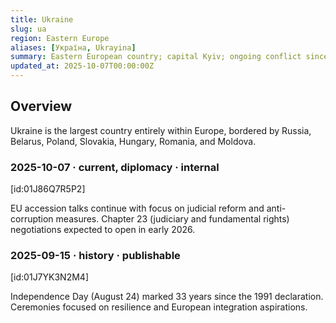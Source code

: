 ```yaml
---
title: Ukraine
slug: ua
region: Eastern Europe
aliases: [Україна, Ukrayina]
summary: Eastern European country; capital Kyiv; ongoing conflict since 2014.
updated_at: 2025-10-07T00:00:00Z
---
```


## Overview

Ukraine is the largest country entirely within Europe, bordered by Russia, Belarus, Poland, Slovakia, Hungary, Romania, and Moldova.

### 2025-10-07 · current, diplomacy · internal

[id:01J86Q7R5P2]

EU accession talks continue with focus on judicial reform and anti-corruption
measures. Chapter 23 (judiciary and fundamental rights) negotiations expected
to open in early 2026.

### 2025-09-15 · history · publishable

[id:01J7YK3N2M4]

Independence Day (August 24) marked 33 years since the 1991 declaration.
Ceremonies focused on resilience and European integration aspirations.
